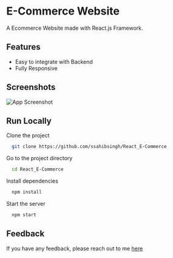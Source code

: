 # E-Commerce Website

A Ecommerce Website made with React.js Framework.

## Features

- Easy to integrate with Backend
- Fully Responsive


## Screenshots

![App Screenshot](https://i.ibb.co/fQ293tm/image.png)



## Run Locally

Clone the project

```bash
  git clone https://github.com/ssahibsingh/React_E-Commerce
```

Go to the project directory

```bash
  cd React_E-Commerce
```

Install dependencies

```bash
  npm install
```

Start the server

```bash
  npm start
```


## Feedback

If you have any feedback, please reach out to me [here](https://ssahibsingh.github.io/#contact)



